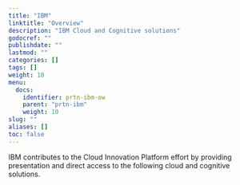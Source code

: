```yaml
---
title: "IBM"
linktitle: "Overview"
description: "IBM Cloud and Cognitive solutions"
godocref: ""
publishdate: ""
lastmod: ""
categories: []
tags: []
weight: 10
menu:
  docs:
    identifier: prtn-ibm-ow
    parent: "prtn-ibm"
    weight: 10
slug: ""
aliases: []
toc: false
---
```


IBM contributes to the Cloud Innovation Platform effort by providing presentation and direct access to the following cloud and cognitive solutions.